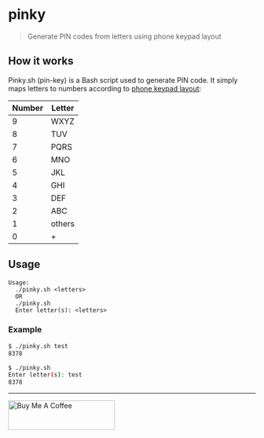 # pinky

> Generate PIN codes from letters using phone keypad layout

## How it works

Pinky.sh (pin-key) is a Bash script used to generate PIN code. It simply maps letters to numbers according to [phone keypad layout](https://en.wikipedia.org/wiki/Telephone_keypad):

| Number | Letter |
| ------ | ------ |
| 9      | WXYZ   |
| 8      | TUV    |
| 7      | PQRS   |
| 6      | MNO    |
| 5      | JKL    |
| 4      | GHI    |
| 3      | DEF    |
| 2      | ABC    |
| 1      | others |
| 0      | +      |

## Usage

```
Usage:
  ./pinky.sh <letters>
  OR
  ./pinky.sh
  Enter letter(s): <letters>
```

### Example

```bash
$ ./pinky.sh test
8378
```

```bash
$ ./pinky.sh
Enter letter(s): test
8378
```

---

<a href="https://www.buymeacoffee.com/kevcui" target="_blank"><img src="https://cdn.buymeacoffee.com/buttons/v2/default-orange.png" alt="Buy Me A Coffee" height="60px" width="217px"></a>